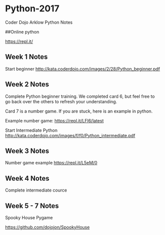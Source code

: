 # Python-2017

Coder Dojo Arklow Python Notes

##Online python

https://repl.it/

## Week 1 Notes

Start beginner
http://kata.coderdojo.com/images/2/28/Python_beginner.pdf

## Week 2 Notes

Complete Python beginner training.  We completed card 6, but feel free to go back over the others to refresh your understanding.

Card 7 is a number game.  If you are stuck, here is an example in python.

Example number game: https://repl.it/LFl6/latest

Start Intermediate Python
http://kata.coderdojo.com/images/f/f0/Python_intermediate.pdf

## Week 3 Notes

Number game example https://repl.it/L5eM/0

## Week 4 Notes

Complete intermediate cource

## Week 5 - 7 Notes

Spooky House Pygame 

https://github.com/dojojon/SpookyHouse

